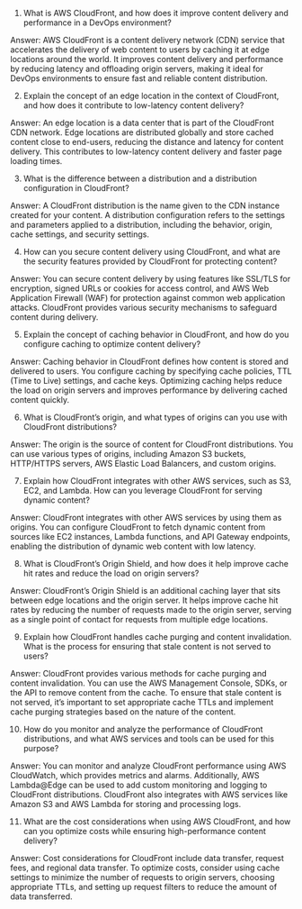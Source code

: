 1. What is AWS CloudFront, and how does it improve content delivery and performance in a DevOps environment?

Answer: AWS CloudFront is a content delivery network (CDN) service that accelerates the delivery of web content to users by caching it at edge locations around the world. It improves content delivery and performance by reducing latency and offloading origin servers, making it ideal for DevOps environments to ensure fast and reliable content distribution.

2. Explain the concept of an edge location in the context of CloudFront, and how does it contribute to low-latency content delivery?

Answer: An edge location is a data center that is part of the CloudFront CDN network. Edge locations are distributed globally and store cached content close to end-users, reducing the distance and latency for content delivery. This contributes to low-latency content delivery and faster page loading times.

3. What is the difference between a distribution and a distribution configuration in CloudFront?

Answer: A CloudFront distribution is the name given to the CDN instance created for your content. A distribution configuration refers to the settings and parameters applied to a distribution, including the behavior, origin, cache settings, and security settings.

4. How can you secure content delivery using CloudFront, and what are the security features provided by CloudFront for protecting content?

Answer: You can secure content delivery by using features like SSL/TLS for encryption, signed URLs or cookies for access control, and AWS Web Application Firewall (WAF) for protection against common web application attacks. CloudFront provides various security mechanisms to safeguard content during delivery.

5. Explain the concept of caching behavior in CloudFront, and how do you configure caching to optimize content delivery?

Answer: Caching behavior in CloudFront defines how content is stored and delivered to users. You configure caching by specifying cache policies, TTL (Time to Live) settings, and cache keys. Optimizing caching helps reduce the load on origin servers and improves performance by delivering cached content quickly.

6. What is CloudFront’s origin, and what types of origins can you use with CloudFront distributions?

Answer: The origin is the source of content for CloudFront distributions. You can use various types of origins, including Amazon S3 buckets, HTTP/HTTPS servers, AWS Elastic Load Balancers, and custom origins.

7. Explain how CloudFront integrates with other AWS services, such as S3, EC2, and Lambda. How can you leverage CloudFront for serving dynamic content?

Answer: CloudFront integrates with other AWS services by using them as origins. You can configure CloudFront to fetch dynamic content from sources like EC2 instances, Lambda functions, and API Gateway endpoints, enabling the distribution of dynamic web content with low latency.

8. What is CloudFront’s Origin Shield, and how does it help improve cache hit rates and reduce the load on origin servers?

Answer: CloudFront’s Origin Shield is an additional caching layer that sits between edge locations and the origin server. It helps improve cache hit rates by reducing the number of requests made to the origin server, serving as a single point of contact for requests from multiple edge locations.

9. Explain how CloudFront handles cache purging and content invalidation. What is the process for ensuring that stale content is not served to users?

Answer: CloudFront provides various methods for cache purging and content invalidation. You can use the AWS Management Console, SDKs, or the API to remove content from the cache. To ensure that stale content is not served, it’s important to set appropriate cache TTLs and implement cache purging strategies based on the nature of the content.

10. How do you monitor and analyze the performance of CloudFront distributions, and what AWS services and tools can be used for this purpose?

Answer: You can monitor and analyze CloudFront performance using AWS CloudWatch, which provides metrics and alarms. Additionally, AWS Lambda@Edge can be used to add custom monitoring and logging to CloudFront distributions. CloudFront also integrates with AWS services like Amazon S3 and AWS Lambda for storing and processing logs.

11. What are the cost considerations when using AWS CloudFront, and how can you optimize costs while ensuring high-performance content delivery?

Answer: Cost considerations for CloudFront include data transfer, request fees, and regional data transfer. To optimize costs, consider using cache settings to minimize the number of requests to origin servers, choosing appropriate TTLs, and setting up request filters to reduce the amount of data transferred.

